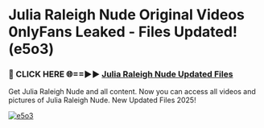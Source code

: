 # Julia Raleigh Nude Original Videos 0nlyFans Leaked - Files Updated! (e5o3)

<h3>🔴 CLICK HERE 🌐==►► <a href="https://tinyurl.com/yrmya6cz" rel="nofollow">Julia Raleigh Nude Updated Files</a></h3>

Get Julia Raleigh Nude and all content. Now you can access all videos and pictures of Julia Raleigh Nude. New Updated Files 2025!

[![e5o3](https://i.imgur.com/FMdXYCs.gif)](https://tinyurl.com/yrmya6cz)

